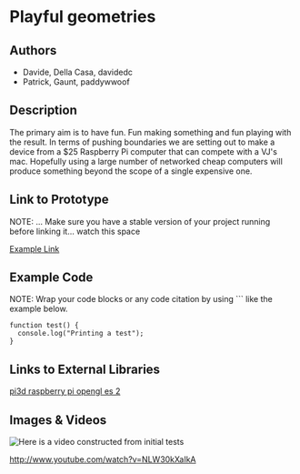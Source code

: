# Playful geometries

## Authors
- Davide, Della Casa, davidedc
- Patrick, Gaunt, paddywwoof

## Description
The primary aim is to have fun. Fun making something and fun playing with
the result. In terms of pushing boundaries we are setting out to make a
device from a $25 Raspberry Pi computer that can compete with a VJ's mac.
Hopefully using a large number of networked cheap computers will produce
something beyond the scope of a single expensive one.

## Link to Prototype
NOTE: ... Make sure you have a stable version of your project running before
linking it... watch this space

[Example Link](http://www.google.com "Example Link")

## Example Code
NOTE: Wrap your code blocks or any code citation by using ``` like the example below.
```
function test() {
  console.log("Printing a test");
}
```
## Links to External Libraries
[pi3d raspberry pi opengl es 2](https://github.com/tipam/pi3d "pi3d raspberry pi opengl es 2")

## Images & Videos

![Here is a video constructed from initial tests](http://www.youtube.com/watch?v=NLW30kXaIkA "youtube video")

http://www.youtube.com/watch?v=NLW30kXaIkA
